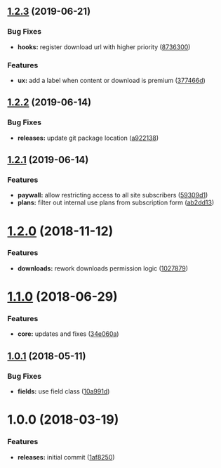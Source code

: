 <a name="1.2.3"></a>
## [1.2.3](https://github.com/hypeJunction/Elgg3-hypePaywall/compare/1.2.2...1.2.3) (2019-06-21)


### Bug Fixes

* **hooks:** register download url with higher priority ([8736300](https://github.com/hypeJunction/Elgg3-hypePaywall/commit/8736300))


### Features

* **ux:** add a label when content or download is premium ([377466d](https://github.com/hypeJunction/Elgg3-hypePaywall/commit/377466d))



<a name="1.2.2"></a>
## [1.2.2](https://github.com/hypeJunction/Elgg3-hypePaywall/compare/1.2.1...1.2.2) (2019-06-14)


### Bug Fixes

* **releases:** update git package location ([a922138](https://github.com/hypeJunction/Elgg3-hypePaywall/commit/a922138))



<a name="1.2.1"></a>
## [1.2.1](https://github.com/hypeJunctionPro/Elgg3-hypePaywall/compare/1.2.0...1.2.1) (2019-06-14)


### Features

* **paywall:** allow restricting access to all site subscribers ([59309d1](https://github.com/hypeJunctionPro/Elgg3-hypePaywall/commit/59309d1))
* **plans:** filter out internal use plans from subscription form ([ab2dd13](https://github.com/hypeJunctionPro/Elgg3-hypePaywall/commit/ab2dd13))



<a name="1.2.0"></a>
# [1.2.0](https://github.com/hypeJunctionPro/Elgg3-hypePaywall/compare/1.1.0...1.2.0) (2018-11-12)


### Features

* **downloads:** rework downloads permission logic ([1027879](https://github.com/hypeJunctionPro/Elgg3-hypePaywall/commit/1027879))



<a name="1.1.0"></a>
# [1.1.0](https://github.com/hypeJunctionPro/Elgg3-hypePaywall/compare/1.0.1...1.1.0) (2018-06-29)


### Features

* **core:** updates and fixes ([34e060a](https://github.com/hypeJunctionPro/Elgg3-hypePaywall/commit/34e060a))



<a name="1.0.1"></a>
## [1.0.1](https://github.com/hypeJunctionPro/Elgg3-hypePaywall/compare/1.0.0...1.0.1) (2018-05-11)


### Bug Fixes

* **fields:** use field class ([10a991d](https://github.com/hypeJunctionPro/Elgg3-hypePaywall/commit/10a991d))



<a name="1.0.0"></a>
# 1.0.0 (2018-03-19)


### Features

* **releases:** initial commit ([1af8250](https://github.com/hypeJunctionPro/Elgg3-hypePaywall/commit/1af8250))



